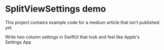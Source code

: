 #  SplitViewSettings demo

This project contains example code for a medium article that isn't published yet.

Write two column settings in SwiftUI that look and feel like Apple's Settings App

